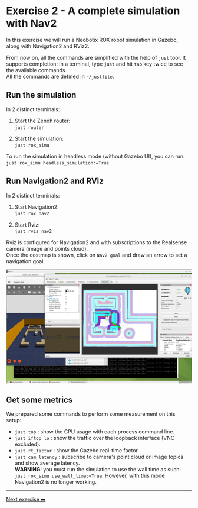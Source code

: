 # Exercise 2 - A complete simulation with Nav2

In this exercise we will run a Neobotix ROX robot simulation in Gazebo, along with Navigation2 and RViz2.

From now on, all the commands are simplified with the help of `just` tool. It supports completion: in a terminal, type `just` and hit `tab` key twice to see the available commands.  
All the commands are defined in `~/justfile`. 

## Run the simulation

In 2 distinct terminals:

1. Start the Zenoh router:  
   `just router`

2. Start the simulation:  
   `just rox_simu`

To run the simulation in headless mode (without Gazebo UI), you can run:
 `just rox_simu headless_simulation:=True`

## Run Navigation2 and RViz

In 2 distinct terminals:

1. Start Navigation2:  
   `just rox_nav2`

2. Start Rviz:  
   `just rviz_nav2`

Rviz is configured for Navigation2 and with subscriptions to the Realsense camera (image and points cloud).  
Once the costmap is shown, click on `Nav2 goal` and draw an arrow to set a navigation goal.

![Initial setup with 2 browsers](images/Navigation2.png)


## Get some metrics

We prepared some commands to perform some measurement on this setup:

- `just top` : show the CPU usage with each process command line.
- `just iftop_lo` : show the traffic over the loopback interface (VNC excluded).
- `just rt_factor` : show the Gazebo real-time factor
- `just cam_latency` : subscribe to camera's point cloud or image topics and show average latency.  
   **WARNING**: you must run the simulation to use the wall time as such: `just rox_simu use_wall_time:=True`. However, with this mode Navigation2 is no longer working.

---
[Next exercise ➡️](ex-3.md)
